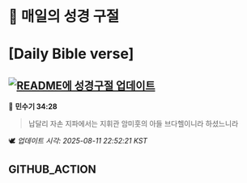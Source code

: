 # 🙏 매일의 성경 구절
# [Daily Bible verse]
## [![README에 성경구절 업데이트](https://github.com/DONGSUKA/first_test/actions/workflows/update-readme-bible.yml/badge.svg)](https://github.com/DONGSUKA/first_test/actions/workflows/update-readme-bible.yml)
<!-- START_BIBLE_VERSE -->
📖 **민수기 34:28**
> 납달리 자손 지파에서는 지휘관 암미훗의 아들 브다헬이니라 하셨느니라

🕊️ _업데이트 시각: 2025-08-11 22:52:21 KST_
  <!-- END_BIBLE_VERSE -->
## GITHUB_ACTION
